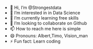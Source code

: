 - 👋 Hi, I’m @Strongestdata
- 👀 I’m interested in in Data Science
- 🌱 I’m currently learning free skills
- 💞️ I’m looking to collaborate on Github
- 📫 How to reach me here is simple
- 😄 Pronouns: Albert,Timo, Vision_man
- ⚡ Fun fact: Learn coding

<!---
Strongestdata/Strongestdata is a ✨ special ✨ repository because its `README.md` (this file) appears on your GitHub profile.
You can click the Preview link to take a look at your changes.
--->
